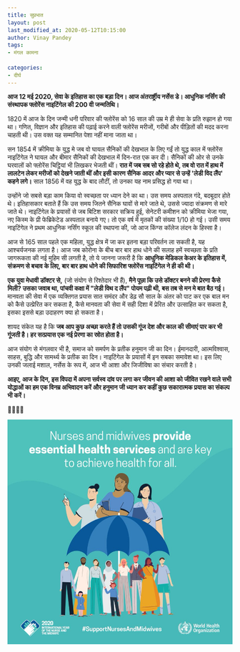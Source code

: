 ```yaml
---
title: सुप्रभात
layout: post
last_modified_at: 2020-05-12T10:15:00
author: Vinay Pandey
tags:
- मंगल कामना

categories:
- दीर्घ
---
```

**आज 12 मई 2020, सेवा के इतिहास का एक बड़ा दिन। आज अंतरार्ष्ट्रीय नर्सेस डे। आधुनिक नर्सिंग की संस्थापक फ्लोरेंस नाइटिंगेल की 200 वी जन्मतिथि।**

1820 में आज के दिन जन्मी धनी परिवार की फ्लोरेंस को 16 साल की उम्र मे ही सेवा के प्रति रुझान हो गया था।  गणित, विज्ञान और इतिहास की पढ़ाई करने वाली फ्लोरेंस मरीजों, गरीबों और पीड़ितों की मदद करना चाहती थी। उस वक्त यह सम्मानित पेशा नहीं माना जाता था।

सन 1854 में  क्रीमिया के युद्ध मे  जब वो घायल सैनिकों की देखभाल के लिए गईं तो युद्ध काल में फ्लोरेंस नाइटिंगेल ने घायल और बीमार सैनिकों की देखभाल में दिन-रात एक कर दी।  सैनिकों की ओर से उनके घरवालों को फ्लोरेंस चिट्ठियां भी लिखकर भेजती थीं। **रात में जब सब सो रहे होते थे, तब वो रात में हाथ में लालटेन लेकर मरीजों को देखने जाती थीं और इसी कारण सैनिक आदर और प्यार से उन्हें 'लेडी विद लैंप' कहने लगे।** साल 1856 में वह युद्ध के बाद लौटीं, तो उनका यह नाम प्रसिद्ध हो गया था।

उन्होंने जो सबसे बड़ा काम किया वो स्वच्छता पर ध्यान देने का था। उस समय अस्पताल गंदे, बदबूदार होते थे। इतिहासकार बताते हैं कि उस समय जितने सैनिक घावों से मारे जाते थे, उससे ज्यादा संक्रमण से मारे जाते थे। नाइटिंगेल के प्रयासों से जब बिटिश सरकार सक्रिय हुई, सेनेटरी कमीशन को क्रीमिया भेजा गया, नए किस्म के प्री फेब्रिकेटेड अस्पताल बनाये गए। तो एक वर्ष में मृतकों की संख्या 1/10 हो गई। उसी समय नाइटिंगेल ने प्रथम आधुनिक नर्सिंग स्कूल की स्थापना की, जो आज किंग्स कॉलेज लंदन के हिस्सा है। 

आज से 165 साल पहले एक महिला, युद्ध क्षेत्र में जा कर इतना बड़ा परिवर्तन ला सकती है, यह आश्चर्यजनक लगता है। आज जब  कोरोना के बीच बार बार हाथ धोने की सलाह हमें स्वच्छता के प्रति जागरूकता की नई मुहिम सी लगती है, तो ये जानना जरूरी है कि **आधुनिक मेडिकल केअर के इतिहास में, संक्रमण से बचाव के लिए, बार बार हाथ धोने की सिफारिश फ्लोरेंस नाइटिंगेल ने ही की थी।**

**एक युवा मेधावी डॉक्टर से,** (जो संयोग से रिश्तेदार भी हैं), **मैने पूछा कि उसे डॉक्टर बनने की प्रेरणा कैसे मिली? उसका जवाब था, पांचवी कक्षा में "लेडी विथ द लैंप" पोयम पढ़ी थी, बस तब से मन मे बात बैठ गई।** मानवता की सेवा में एक व्यक्तिगत प्रयास सात समंदर और डेढ़ सौ साल के अंतर को पाट कर एक बाल मन को कैसे उत्प्रेरित कर सकता है, कैसे मानवता की सेवा में सही दिशा में प्रेरित और उत्साहित कर सकता है, इसका इससे बड़ा उदाहरण क्या हो सकता है। 

शायद संकेत यह है कि **जब आप कुछ अच्छा करते हैं तो उसकी गूंज देश और काल की सीमाएं पार कर भी गूंजती है। हर सत्प्रयास एक नई प्रेरणा का स्रोत होता है।**

आज संयोग से मंगलवार भी है, समाज को समर्पण के प्रतीक हनुमान जी का दिन। ईमानदारी, आत्मविश्वास, साहस, बुद्धि और सामर्थ्य के प्रतीक का दिन। नाइटिंगेल के प्रयासों में इन सबका समावेश था। इस लिए उनकी जलाई मशाल, नर्सेस के रूप में, आज भी आशा और जिजीविषा का संचार करती है। 

**आइए, आज के दिन, इस विपदा में अपना सर्वस्व दांव पर लगा कर जीवन की आशा को जीवित रखने वाले सभी योद्धाओं का हम एक विनम्र अभिवादन करें और  हनुमान जी ध्यान कर कहीं कुछ सकारात्मक प्रयास का संकल्प भी करें।**

🙏🌷🌷🙏


![IMG-20200512-WA0005.jpg](/images/IMG-20200512-WA0005.jpg)

